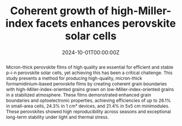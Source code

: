 ---
title: "Coherent growth of high-Miller-index facets enhances perovskite solar cells"
authors:
- Shunde Li
- Yun Xiao
- Rui Su
- Weidong Xu
- Deying Luo
- Pengru Huang
- Linjie Dai
- Peng Chen
- Pietro Caprioglio
- Karim A Elmestekawy
- Milos Dubajic
- Cullen Chosy
- Juntao Hu
- Irfan Habib
- Akash Dasgupta
- Dengyang Guo
- Yorrick Boeije
- Szymon J Zelewski
- Zhangyuchang Lu
- Tianyu Huang
- Qiuyang Li
- Jingmin Wang
- Haoming Yan
- Hao-Hsin Chen
- Chunsheng Li
- Barnaby A I Lewis
- Dengke Wang
- Jiang Wu
- Lichen Zhao
- Bing Han
- Jianpu Wang
- Laura M Herz
- James R Durrant
- Kostya S Novoselov
- Zheng-Hong Lu
- Qihuang Gong
- Samuel D Stranks
- Henry J Snaith
- Rui Zhu
author_notes:
- ""
date: "2024-10-01T00:00:00Z"
doi: "10.1038/s41586-024-08159-5"

# Schedule page publish date (NOT publication's date).
publishDate: "2024-10-01T00:00:00Z"

# Publication type.
publication_types: ["article-journal"]

# Publication name and optional abbreviated publication name.
publication: "*Nature*"
publication_short: ""

abstract: "Micron-thick perovskite films of high quality are essential for efficient and stable p-i-n perovskite solar cells, yet achieving this has been a critical challenge. This study presents a method for producing high-quality, micron-thick formamidinium-based perovskite films by creating coherent grain boundaries with high-Miller-index-oriented grains grown on low-Miller-index-oriented grains in a stabilized atmosphere. These films demonstrated enhanced grain boundaries and optoelectronic properties, achieving efficiencies of up to 26.1% in small-area cells, 24.3% in 1 cm² devices, and 21.4% in 5x5 cm minimodules. These perovskites showed high reproducibility across seasons and exceptional long-term stability under light and thermal stress."

# Summary. An optional shortened abstract.
summary: "A method to produce micron-thick, high-quality perovskite films with coherent grain boundaries, significantly enhancing the efficiency and stability of perovskite solar cells."

tags:
- Perovskite Solar Cells
- Micron-Thick Films
- High-Miller-Index Facets
- Coherent Growth
- Nature

featured: false

url_pdf: "https://www.nature.com/articles/s41586-024-08159-5_reference.pdf"
url_code: ''
url_dataset: ''
url_poster: ''
url_project: ''
url_slides: ''
url_source: ''
url_video: ''

# # Featured image
# image:
#   caption: ''
#   focal_point: ""
#   preview_only: false

# Associated Projects (optional).
projects: []

# Slides (optional).
slides: ""
---